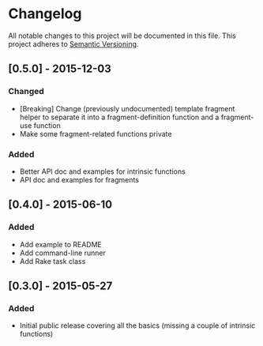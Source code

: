# Changelog
All notable changes to this project will be documented in this file.
This project adheres to [Semantic Versioning](http://semver.org/).

## [0.5.0] - 2015-12-03
### Changed
- [Breaking] Change (previously undocumented) template fragment helper to
  separate it into a fragment-definition function and a fragment-use function
- Make some fragment-related functions private

### Added
- Better API doc and examples for intrinsic functions
- API doc and examples for fragments

## [0.4.0] - 2015-06-10
### Added
- Add example to README
- Add command-line runner
- Add Rake task class

## [0.3.0] - 2015-05-27
### Added
- Initial public release covering all the basics (missing a couple of intrinsic
  functions)
